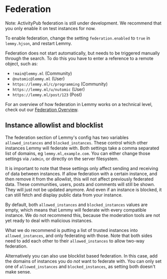 # Federation 

Note: ActivityPub federation is still under development. We recommend that you only enable it on test instances for now.

To enable federation, change the setting `federation.enabled` to `true` in `lemmy.hjson`, and restart Lemmy.

Federation does not start automatically, but needs to be triggered manually through the search. To do this you have to enter a reference to a remote object, such as:

- `!main@lemmy.ml` (Community)
- `@nutomic@lemmy.ml` (User)
- `https://lemmy.ml/c/programming` (Community)
- `https://lemmy.ml/u/nutomic` (User)
- `https://lemmy.ml/post/123` (Post)

For an overview of how federation in Lemmy works on a technical level, check out our [Federation Overview](contributing_federation_overview.md).

## Instance allowlist and blocklist

The federation section of Lemmy's config has two variables `allowed_instances` and `blocked_instances`. These control which other instances Lemmy will federate with. Both settings take a comma separated list of domains, eg `lemmy.ml,example.com`. You can either change those settings via `/admin`, or directly on the server filesystem. 

It is important to note that these settings only affect sending and receiving of data between instances. If allow federation with a certain instance, and then remove it from the allowlist, this will not affect previously federated data. These communities, users, posts and comments will still be shown. They will just not be updated anymore. And even if an instance is blocked, it can still fetch and display public data from your instance.

By default, both `allowed_instances` and `blocked_instances` values are empty, which means that Lemmy will federate with every compatible instance. We do not recommend this, because the moderation tools are not yet ready to deal with malicious instances.

What we do recommend is putting a list of trusted instances into `allowed_instances`, and only federating with those. Note that both sides need to add each other to their `allowed_instances` to allow two-way federation.

Alternatively you can also use blocklist based federation. In this case, add the domains of instances you do *not* want to federate with. You can only set one of `allowed_instances` and `blocked_instances`, as setting both doesn't make sense.
